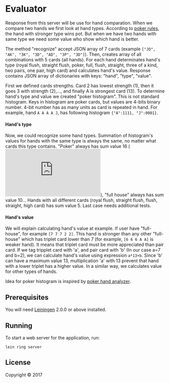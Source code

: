 # Evaluator

Response from this server will be use for hand comparation. When we compare two hands we first look at hand types. According to [poker rules](http://www.ontexasholdem.com/pokerhandrankings.html), the hand with stronger type wins pot. But when we have two hands with same type we need some value who show which hand is better.

The method "recognize" accept JSON array of 7 cards (example ```["JD", "AK", "3K", "3D", "AD", "3P", "3D"]```). Then, creates array of all combinations with 5 cards (all hands). For each hand determinates hand's type (royal flush, straight flush, poker, full, flush, straight, three of a kind, two pairs, one pair, high card) and calculates hand's value.  Response contains JSON array of dictionaries with keys: "hand", "type", "value".

First we defined cards strengths. Card 2 has lowest strength (1), then it goes 3 with strength (2),..., and finally A is strongest card (13).
To determine hand's type and value we created "poker histogram". This is not standard histogram. Keys in histogram are poker cards, but values are 4-bits binary number. 4-bit number has as many units as card is repeated in hand. For example, hand ```A A A A J```, has following histogram ```{"A":1111, "J":0001}```.

#### Hand's type

Now, we could recognize some hand types. Summation of histogram's values for hands with the same type is always the same, no matter what cards this type contains. "Poker" always has sum value 16 (![alt text](https://latex.codecogs.com/gif.latex?2%5E%7B0%7D&plus;2%5E%7B1%7D&plus;2%5E%7B2%7D&plus;2%5E%7B3%7D)), "full house" always has sum value 10... Hands with all different cards (royal flush, straight flush, flush, straight, high card) has sum value 5. Last case needs additional tests.

#### Hand's value

We will explain calculating hand's value at example. If user have "full-house", for example ```[7 7 7 2 2]```. This hand is stronger than any other "full-house" which has triplet card lower than 7 (for example, ```[6 6 6 A A]``` is weaker hand). It means that triplet card must be more appreciated than pair card. If we tag tripplet card with 'a', and pair card with 'b' (In our case a=7 and b=2), we can calculate hand's value using expression ```a*13+b```. Since 'b' can have a maximum value 13, multiplication 'a' with 13 prevent that hand with a lower triplet has a higher value. In a similar way, wе calculates value for other types of hands.

Idea for poker histogram is inspired by [poker hand analyzer](https://www.codeproject.com/Articles/569271/A-Poker-hand-analyzer-in-JavaScript-using-bit-math).


## Prerequisites

You will need [Leiningen][] 2.0.0 or above installed.

[leiningen]: https://github.com/technomancy/leiningen

## Running

To start a web server for the application, run:

    lein ring server

## License

Copyright © 2017 
